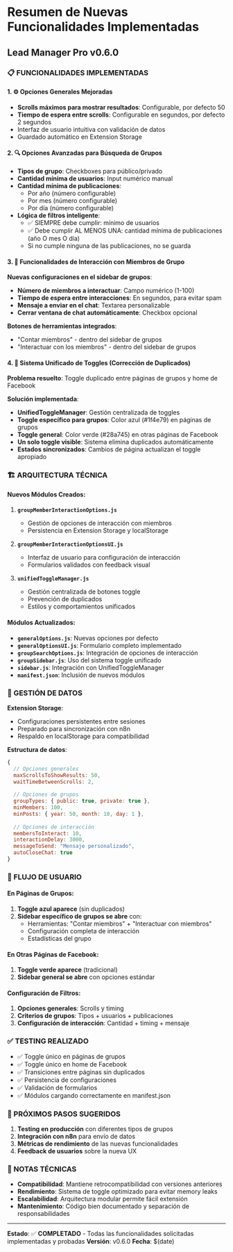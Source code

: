 # Resumen de Nuevas Funcionalidades Implementadas
## Lead Manager Pro v0.6.0

### 📋 FUNCIONALIDADES IMPLEMENTADAS

#### 1. ⚙️ Opciones Generales Mejoradas
- **Scrolls máximos para mostrar resultados**: Configurable, por defecto 50
- **Tiempo de espera entre scrolls**: Configurable en segundos, por defecto 2 segundos
- Interfaz de usuario intuitiva con validación de datos
- Guardado automático en Extension Storage

#### 2. 🔍 Opciones Avanzadas para Búsqueda de Grupos
- **Tipos de grupo**: Checkboxes para público/privado
- **Cantidad mínima de usuarios**: Input numérico manual
- **Cantidad mínima de publicaciones**:
  - Por año (número configurable)
  - Por mes (número configurable) 
  - Por día (número configurable)
- **Lógica de filtros inteligente**:
  - ✅ SIEMPRE debe cumplir: mínimo de usuarios
  - ✅ Debe cumplir AL MENOS UNA: cantidad mínima de publicaciones (año O mes O día)
  - Si no cumple ninguna de las publicaciones, no se guarda

#### 3. 👥 Funcionalidades de Interacción con Miembros de Grupo
**Nuevas configuraciones en el sidebar de grupos**:
- **Número de miembros a interactuar**: Campo numérico (1-100)
- **Tiempo de espera entre interacciones**: En segundos, para evitar spam
- **Mensaje a enviar en el chat**: Textarea personalizable
- **Cerrar ventana de chat automáticamente**: Checkbox opcional

**Botones de herramientas integrados**:
- "Contar miembros" - dentro del sidebar de grupos
- "Interactuar con los miembros" - dentro del sidebar de grupos

#### 4. 🔄 Sistema Unificado de Toggles (Corrección de Duplicados)
**Problema resuelto**: Toggle duplicado entre páginas de grupos y home de Facebook

**Solución implementada**:
- **UnifiedToggleManager**: Gestión centralizada de toggles
- **Toggle específico para grupos**: Color azul (#1f4e79) en páginas de grupos
- **Toggle general**: Color verde (#28a745) en otras páginas de Facebook
- **Un solo toggle visible**: Sistema elimina duplicados automáticamente
- **Estados sincronizados**: Cambios de página actualizan el toggle apropiado

### 🏗️ ARQUITECTURA TÉCNICA

#### Nuevos Módulos Creados:
1. **`groupMemberInteractionOptions.js`**
   - Gestión de opciones de interacción con miembros
   - Persistencia en Extension Storage y localStorage

2. **`groupMemberInteractionOptionsUI.js`** 
   - Interfaz de usuario para configuración de interacción
   - Formularios validados con feedback visual

3. **`unifiedToggleManager.js`**
   - Gestión centralizada de botones toggle
   - Prevención de duplicados
   - Estilos y comportamientos unificados

#### Módulos Actualizados:
- **`generalOptions.js`**: Nuevas opciones por defecto
- **`generalOptionsUI.js`**: Formulario completo implementado
- **`groupSearchOptions.js`**: Integración de opciones de interacción
- **`groupSidebar.js`**: Uso del sistema toggle unificado
- **`sidebar.js`**: Integración con UnifiedToggleManager
- **`manifest.json`**: Inclusión de nuevos módulos

### 💾 GESTIÓN DE DATOS

**Extension Storage**: 
- Configuraciones persistentes entre sesiones
- Preparado para sincronización con n8n
- Respaldo en localStorage para compatibilidad

**Estructura de datos**:
```javascript
{
  // Opciones generales
  maxScrollsToShowResults: 50,
  waitTimeBetweenScrolls: 2,
  
  // Opciones de grupos
  groupTypes: { public: true, private: true },
  minMembers: 100,
  minPosts: { year: 50, month: 10, day: 1 },
  
  // Opciones de interacción
  membersToInteract: 10,
  interactionDelay: 3000,
  messageToSend: "Mensaje personalizado",
  autoCloseChat: true
}
```

### 🎯 FLUJO DE USUARIO

#### En Páginas de Grupos:
1. **Toggle azul aparece** (sin duplicados)
2. **Sidebar específico de grupos se abre** con:
   - Herramientas: "Contar miembros" + "Interactuar con miembros"
   - Configuración completa de interacción
   - Estadísticas del grupo

#### En Otras Páginas de Facebook:
1. **Toggle verde aparece** (tradicional)
2. **Sidebar general se abre** con opciones estándar

#### Configuración de Filtros:
1. **Opciones generales**: Scrolls y timing
2. **Criterios de grupos**: Tipos + usuarios + publicaciones
3. **Configuración de interacción**: Cantidad + timing + mensaje

### ✅ TESTING REALIZADO

- ✅ Toggle único en páginas de grupos
- ✅ Toggle único en home de Facebook  
- ✅ Transiciones entre páginas sin duplicados
- ✅ Persistencia de configuraciones
- ✅ Validación de formularios
- ✅ Módulos cargando correctamente en manifest.json

### 🚀 PRÓXIMOS PASOS SUGERIDOS

1. **Testing en producción** con diferentes tipos de grupos
2. **Integración con n8n** para envío de datos
3. **Métricas de rendimiento** de las nuevas funcionalidades
4. **Feedback de usuarios** sobre la nueva UX

### 📝 NOTAS TÉCNICAS

- **Compatibilidad**: Mantiene retrocompatibilidad con versiones anteriores
- **Rendimiento**: Sistema de toggle optimizado para evitar memory leaks
- **Escalabilidad**: Arquitectura modular permite fácil extensión
- **Mantenimiento**: Código bien documentado y separación de responsabilidades

---
**Estado**: ✅ **COMPLETADO** - Todas las funcionalidades solicitadas implementadas y probadas
**Versión**: v0.6.0
**Fecha**: $(date)
